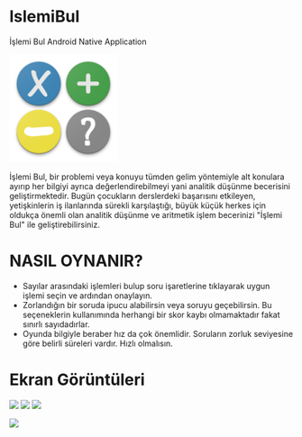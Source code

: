 # lslemiBul
İşlemi Bul Android Native Application

![](https://github.com/ahm3tcelik/lslemiBul/blob/master/app/src/main/res/mipmap-xxxhdpi/icon.png)

İşlemi Bul, bir problemi veya konuyu tümden gelim yöntemiyle alt konulara ayırıp her bilgiyi ayrıca değerlendirebilmeyi yani analitik düşünme becerisini geliştirmektedir.
Bugün çocukların derslerdeki başarısını etkileyen, yetişkinlerin iş ilanlarında sürekli karşılaştığı, büyük küçük herkes için oldukça önemli olan analitik düşünme ve aritmetik işlem becerinizi "İşlemi Bul" ile geliştirebilirsiniz.

# NASIL OYNANIR? 

- Sayılar arasındaki işlemleri bulup soru işaretlerine tıklayarak uygun işlemi seçin ve ardından onaylayın.
- Zorlandığın bir soruda ipucu alabilirsin veya soruyu geçebilirsin. Bu seçeneklerin kullanımında herhangi bir skor kaybı olmamaktadır fakat sınırlı sayıdadırlar.
- Oyunda bilgiyle beraber hız da çok önemlidir. Soruların zorluk seviyesine göre belirli süreleri vardır. Hızlı olmalısın.

# Ekran Görüntüleri

![](https://lh3.googleusercontent.com/fjuQn8GNjq8Rw4Htq7-KpvPgBgGXAFpAd9RzVNiy1M_8hlUm1vBqC1pDfAp5ZpQQ2sI=w1310-h668-rw) 
![](https://lh3.googleusercontent.com/HCKbMVE2Rq2mXgM2AfENrWqdqR1G1Jb2HllagYItQ7Xg_BU8htXBS823QXe8JM7qgw=w1310-h668-rw) 
![](https://lh3.googleusercontent.com/VkFTUtbjEzbf1K3FTfMlHr0juH2p9akI2KHUXE8X0Hz-xhYv8U5iOJS9xiC2PYr9BTA=w1310-h668-rw) 



[![](https://www.ccgrace.org/wp-content/uploads/2018/04/get-it-on-the-google-play-store-button-300x122.png)](https://play.google.com/store/apps/details?id=com.ahmetc.islemibul)
